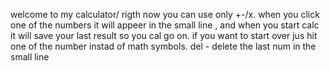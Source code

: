 welcome to my calculator/
rigth now you can use only +-/x.
when you click one of the numbers it will appeer in the small line ,
and when you start calc it will save your last
result so you cal go on. if you want to start over jus hit one
of the number instad of math symbols.
del - delete the last num in the small line
